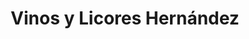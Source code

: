 ---
title: "Vinos y Licores Hernández"
url: /zapopan/vinos-y-licores-hernandez/
shop: Spirituosen
---